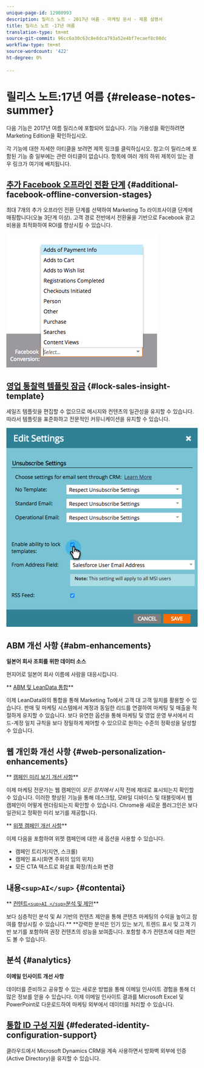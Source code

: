 ```yaml
---
unique-page-id: 12980993
description: 릴리스 노트 - 2017년 여름 - 마케팅 문서 - 제품 설명서
title: 릴리스 노트 -17년 여름
translation-type: tm+mt
source-git-commit: 96cc6a30c63c8e8dca793a52e4bf7ecaef8c08dc
workflow-type: tm+mt
source-wordcount: '422'
ht-degree: 0%

---
```



# 릴리스 노트:17년 여름 {#release-notes-summer}

다음 기능은 2017년 여름 릴리스에 포함되어 있습니다. 기능 가용성을 확인하려면 Marketing Edition을 확인하십시오.

각 기능에 대한 자세한 아티클을 보려면 제목 링크를 클릭하십시오. 참고:이 릴리스에 포함된 기능 중 일부에는 관련 아티클이 없습니다. 항목에 여러 개의 하위 제목이 있는 경우 링크가 여기에 배치됩니다.

## [추가 Facebook 오프라인 전환 단계](https://docs.marketo.com/x/kbSt) {#additional-facebook-offline-conversion-stages}

최대 7개의 추가 오프라인 전환 단계를 선택하여 Marketing To 라이프사이클 단계에 매핑합니다(오늘 3단계 이상). 고객 경로 전반에서 전환율을 기반으로 Facebook 광고 비용을 최적화하여 ROI를 향상시킬 수 있습니다.

![](assets/image2017-8-24-15-3a23-3a31.png)

## [영업 통찰력 템플릿 잠금](https://docs.marketo.com/x/OhPG) {#lock-sales-insight-template}

세일즈 템플릿을 편집할 수 없으므로 메시지와 컨텐츠의 일관성을 유지할 수 있습니다. 따라서 템플릿을 표준화하고 전문적인 커뮤니케이션을 유지할 수 있습니다.

![](assets/image2017-10-9-10-3a1-3a56.png)

## ABM 개선 사항 {#abm-enhancements}

**일본어 회사 조회를 위한 데이터 소스**

현지어로 일본어 회사 이름에 사람을 대응시킵니다.

** [ABM 및 LeanData 통합](https://docs.marketo.com/x/pKmt)**

이제 LeanData와의 통합을 통해 Marketing To에서 고객 대 고객 일치를 활용할 수 있습니다. 판매 및 마케팅 시스템에서 계정과 동일한 리드를 연결하여 마케팅 및 매출을 적절하게 유지할 수 있습니다. 보다 유연한 옵션을 통해 마케팅 및 영업 운영 부서에서 리드-계정 일치 규칙을 보다 정밀하게 제어할 수 있으므로 원하는 수준의 정확성을 달성할 수 있습니다.

## 웹 개인화 개선 사항 {#web-personalization-enhancements}

** [캠페인 미리 보기 개선 사항](https://docs.marketo.com/x/fQGa)**

이제 마케팅 전문가는 웹 캠페인이 *모든 장치에서* 시작 전에 제대로 표시되는지 확인할 수 있습니다. 이러한 향상된 기능을 통해 데스크탑, 모바일 디바이스 및 태블릿에서 웹 캠페인이 어떻게 렌더링되는지 확인할 수 있습니다. Chrome용 새로운 플러그인은 보다 일관되고 정확한 미리 보기를 제공합니다.

** [위젯 캠페인 개선 사항](https://docs.marketo.com/x/KgNI)**

이제 다음을 포함하여 위젯 캠페인에 대한 새 옵션을 사용할 수 있습니다.

* 캠페인 트리거(지연, 스크롤)
* 캠페인 표시(화면 주위의 임의 위치)
* 모든 CTA 텍스트로 화살표 확장/최소화 변경

## 내용`<sup>AI</sup>` {#contentai}

** [컨텐트`<sup>AI </sup>`분석 및 제안](https://docs.marketo.com/x/1BPG)**

보다 심층적인 분석 및 AI 기반의 컨텐츠 제안을 통해 콘텐츠 마케팅의 수익을 높이고 참여를 향상시킬 수 있습니다.** **강력한 분석은 인기 있는 보기, 트렌드 표시 및 고객 기반 보기를 포함하여 권장 컨텐츠의 성능을 보여줍니다. 포함할 추가 컨텐츠에 대한 제안도 볼 수 있습니다.

## 분석 {#analytics}

**이메일 인사이트 개선 사항**

데이터를 준비하고 공유할 수 있는 새로운 방법을 통해 이메일 인사이트 경험을 통해 더 많은 정보를 얻을 수 있습니다. 이제 이메일 인사이트 결과를 Microsoft Excel 및 PowerPoint로 다운로드하여 마케팅 외부에서 데이터를 처리할 수 있습니다.

## [통합 ID 구성 지원](https://docs.marketo.com/x/XhzG) {#federated-identity-configuration-support}

클라우드에서 Microsoft Dynamics CRM을 계속 사용하면서 방화벽 외부에 인증(Active Directory)을 유지할 수 있습니다.

